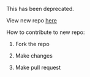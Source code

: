 This has been deprecated.

View new repo [here](https://github.com/NetCents/WordpressPlugin) 

How to contribute to new repo:

1. Fork the repo

2. Make changes

3. Make pull request
